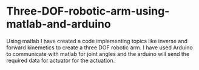 # Three-DOF-robotic-arm-using-matlab-and-arduino
Using matlab I have created a code implementing topics like inverse and forward kinemetics to create a three DOF robotic arm. I have used Arduino to communicate with matlab for joint angles and the arduino will send the required data for actuator for the actuation.

